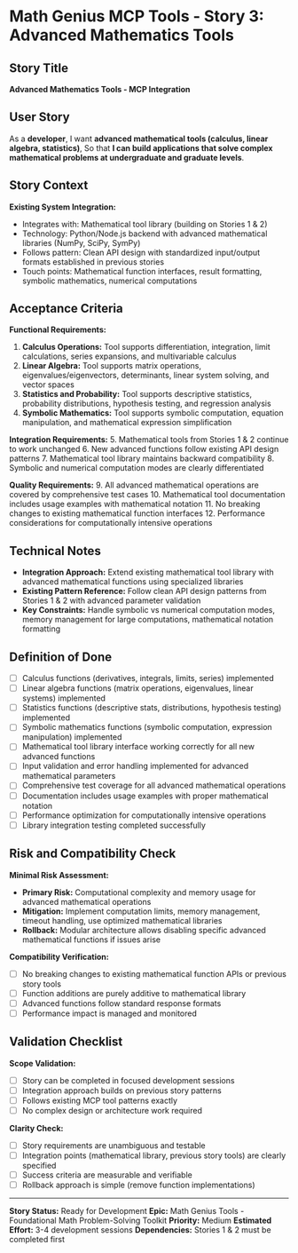 # Math Genius MCP Tools - Story 3: Advanced Mathematics Tools

## Story Title
**Advanced Mathematics Tools - MCP Integration**

## User Story
As a **developer**,
I want **advanced mathematical tools (calculus, linear algebra, statistics)**,
So that **I can build applications that solve complex mathematical problems at undergraduate and graduate levels**.

## Story Context

**Existing System Integration:**
- Integrates with: Mathematical tool library (building on Stories 1 & 2)
- Technology: Python/Node.js backend with advanced mathematical libraries (NumPy, SciPy, SymPy)
- Follows pattern: Clean API design with standardized input/output formats established in previous stories
- Touch points: Mathematical function interfaces, result formatting, symbolic mathematics, numerical computations

## Acceptance Criteria

**Functional Requirements:**

1. **Calculus Operations:** Tool supports differentiation, integration, limit calculations, series expansions, and multivariable calculus
2. **Linear Algebra:** Tool supports matrix operations, eigenvalues/eigenvectors, determinants, linear system solving, and vector spaces
3. **Statistics and Probability:** Tool supports descriptive statistics, probability distributions, hypothesis testing, and regression analysis
4. **Symbolic Mathematics:** Tool supports symbolic computation, equation manipulation, and mathematical expression simplification

**Integration Requirements:**
5. Mathematical tools from Stories 1 & 2 continue to work unchanged
6. New advanced functions follow existing API design patterns
7. Mathematical tool library maintains backward compatibility
8. Symbolic and numerical computation modes are clearly differentiated

**Quality Requirements:**
9. All advanced mathematical operations are covered by comprehensive test cases
10. Mathematical tool documentation includes usage examples with mathematical notation
11. No breaking changes to existing mathematical function interfaces
12. Performance considerations for computationally intensive operations

## Technical Notes

- **Integration Approach:** Extend existing mathematical tool library with advanced mathematical functions using specialized libraries
- **Existing Pattern Reference:** Follow clean API design patterns from Stories 1 & 2 with advanced parameter validation
- **Key Constraints:** Handle symbolic vs numerical computation modes, memory management for large computations, mathematical notation formatting

## Definition of Done

- [ ] Calculus functions (derivatives, integrals, limits, series) implemented
- [ ] Linear algebra functions (matrix operations, eigenvalues, linear systems) implemented
- [ ] Statistics functions (descriptive stats, distributions, hypothesis testing) implemented
- [ ] Symbolic mathematics functions (symbolic computation, expression manipulation) implemented
- [ ] Mathematical tool library interface working correctly for all new advanced functions
- [ ] Input validation and error handling implemented for advanced mathematical parameters
- [ ] Comprehensive test coverage for all advanced mathematical operations
- [ ] Documentation includes usage examples with proper mathematical notation
- [ ] Performance optimization for computationally intensive operations
- [ ] Library integration testing completed successfully

## Risk and Compatibility Check

**Minimal Risk Assessment:**
- **Primary Risk:** Computational complexity and memory usage for advanced mathematical operations
- **Mitigation:** Implement computation limits, memory management, timeout handling, use optimized mathematical libraries
- **Rollback:** Modular architecture allows disabling specific advanced mathematical functions if issues arise

**Compatibility Verification:**
- [ ] No breaking changes to existing mathematical function APIs or previous story tools
- [ ] Function additions are purely additive to mathematical library
- [ ] Advanced functions follow standard response formats
- [ ] Performance impact is managed and monitored

## Validation Checklist

**Scope Validation:**
- [ ] Story can be completed in focused development sessions
- [ ] Integration approach builds on previous story patterns
- [ ] Follows existing MCP tool patterns exactly
- [ ] No complex design or architecture work required

**Clarity Check:**
- [ ] Story requirements are unambiguous and testable
- [ ] Integration points (mathematical library, previous story tools) are clearly specified
- [ ] Success criteria are measurable and verifiable
- [ ] Rollback approach is simple (remove function implementations)

---

**Story Status:** Ready for Development
**Epic:** Math Genius Tools - Foundational Math Problem-Solving Toolkit
**Priority:** Medium
**Estimated Effort:** 3-4 development sessions
**Dependencies:** Stories 1 & 2 must be completed first
